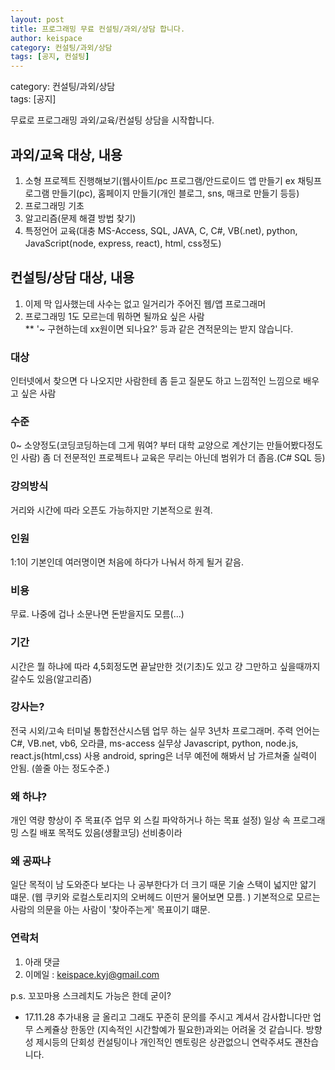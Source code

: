 ```yaml
---
layout: post
title: 프로그래밍 무료 컨설팅/과외/상담 합니다.
author: keispace
category: 컨설팅/과외/상담
tags: [공지, 컨설팅]
---
```


category: 컨설팅/과외/상담  
tags: [공지]  

무료로 프로그래밍 과외/교육/컨설팅 상담을 시작합니다. 

## 과외/교육 대상, 내용  
1. 소형 프로젝트 진행해보기(웹사이트/pc 프로그램/안드로이드 앱 만들기 ex 채팅프로그램 만들기(pc), 홈페이지 만들기(개인 블로그, sns, 매크로 만들기 등등) 
2. 프로그래밍 기초
3. 알고리즘(문제 해결 방법 찾기)
4. 특정언어 교육(대충 MS-Access, SQL, JAVA, C, C#, VB(.net), python, JavaScript(node, express, react), html, css정도)  

## 컨설팅/상담 대상, 내용  
1. 이제 막 입사했는데 사수는 없고 일거리가 주어진 웹/앱 프로그래머  
2. 프로그래밍 1도 모르는데 뭐하면 될까요 싶은 사람  
** '~ 구현하는데 xx원이면 되나요?' 등과 같은 견적문의는 받지 않습니다. 

### 대상  
인터넷에서 찾으면 다 나오지만 사람한테 좀 듣고 질문도 하고 느낌적인 느낌으로 배우고 싶은 사람

### 수준  
0~ 소양정도(코딩코딩하는데 그게 뭐여? 부터 대학 교양으로 계산기는 만들어봤다정도 인 사람) 
좀 더 전문적인 프로젝트나 교육은 무리는 아닌데 범위가 더 좁음.(C# SQL 등)

### 강의방식  
거리와 시간에 따라 오픈도 가능하지만 기본적으로 원격. 
### 인원
1:1이 기본인데 여러명이면 처음에 하다가 나눠서 하게 될거 같음.

### 비용
무료. 나중에 겁나 소문나면 돈받을지도 모름(...)

### 기간 
시간은 뭘 하냐에 따라 4,5회정도면 끝날만한 것(기초)도 있고 걍 그만하고 싶을때까지 갈수도 있음(알고리즘)

### 강사는?
전국 시외/고속 터미널 통합전산시스템 업무 하는 실무 3년차 프로그래머.
주력 언어는 C#, VB.net, vb6, 오라클, ms-access
실무상 Javascript, python, node.js, react.js(html,css) 사용 
android, spring은 너무 예전에 해봐서 남 가르쳐줄 실력이 안됨. (쓸줄 아는 정도수준.)

### 왜 하냐?
개인 역량 향상이 주 목표(주 업무 외 스킬 파악하거나 하는 목표 설정)
일상 속 프로그래밍 스킬 배포 목적도 있음(생활코딩)
선비충이라 

### 왜 공짜냐
일단 목적이 남 도와준다 보다는 나 공부한다가 더 크기 때문
기술 스택이 넓지만 얇기 떄문. (웹 쿠키와 로컬스토리지의 오버헤드 이딴거 물어보면 모름. )
기본적으로 모르는 사람의 의문을 아는 사람이 '찾아주는게' 목표이기 떄문.

### 연락처 
1. 아래 댓글 
2. 이메일 : [keispace.kyj@gmail.com](mailto:keispace.kyj@gmail.com)


p.s. 꼬꼬마용 스크레치도 가능은 한데 굳이?




* 17.11.28 추가내용 
글 올리고 그래도 꾸준히 문의를 주시고 계셔서 감사합니다만 
업무 스케쥴상 한동안 (지속적인 시간할예가 필요한)과외는 어려울 것 같습니다. 
방향성 제시등의 단회성 컨설팅이나 개인적인 멘토링은 상관없으니 연락주셔도 괜찬습니다. 

